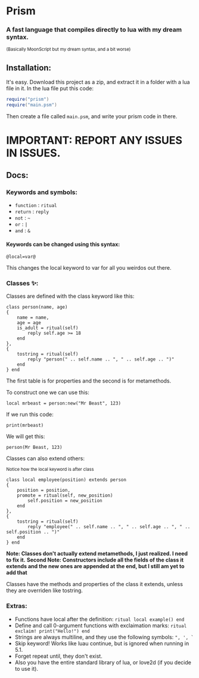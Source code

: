 # Prism
### A fast language that compiles directly to lua with my dream syntax.
<sub>(Basically MoonScript but my dream syntax, and a bit worse)</sub>

## Installation:

It's easy. Download this project as a zip, and extract it in a folder with a lua file in it. In the lua file put this code:
```lua
require("prism")
require("main.psm")
```
Then create a file called `main.psm`, and write your prism code in there.

# IMPORTANT: REPORT ANY ISSUES IN ISSUES.

## Docs:

### Keywords and symbols:

- `function` : `ritual`
- `return` : `reply`
- `not` : `~`
- `or` : `|`
- `and` : `&`

#### Keywords can be changed using this syntax:

```prism
@local=var@
```

This changes the local keyword to var for all you weirdos out there.

### Classes ✨:

Classes are defined with the class keyword like this:
```prism
class person(name, age)
{
	name = name,
	age = age
 	is_adult = ritual(self)
		reply self.age >= 18
	end
},
{
	tostring = ritual(self)
		reply "person(" .. self.name .. ", " .. self.age .. ")"
	end
} end
```

The first table is for properties and the second is for metamethods.

To construct one we can use this:
```prism
local mrbeast = person:new("Mr Beast", 123)
```

If we run this code:
```prism
print(mrbeast)
```
We will get this:
```output
person(Mr Beast, 123)
```

Classes can also extend others:

<sub>Notice how the local keyword is after class</sub>
```prism
class local employee(position) extends person
{
	position = position,
	promote = ritual(self, new_position)
		self.position = new_position
	end
},
{
	tostring = ritual(self)
		reply "employee(" .. self.name .. ", " .. self.age .. ", " .. self.position .. ")"
	end
} end
```

**Note: Classes don't actually extend metamethods, I just realized. I need to fix it.**
**Second Note: Constructors include all the fields of the class it extends and the new ones are appended at the end, but I still am yet to add that**

Classes have the methods and properties of the class it extends, unless they are overriden like tostring.

### Extras:

- Functions have local after the definition: `ritual local example() end`
- Define and call 0-argument functions with exclaimation marks: `ritual exclaim! print("Hello!") end`
- Strings are always multiline, and they use the following symbols: ``` ", ', ` ```
- Skip keyword! Works like luau continue, but is ignored when running in 5.1.
- Forget repeat until, they don't exist.
- Also you have the entire standard library of lua, or love2d (if you decide to use it).
